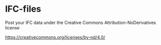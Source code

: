 IFC-files
=========

Post your IFC data under the Creative Commons Attribution-NoDerivatives license

https://creativecommons.org/licenses/by-nd/4.0/
